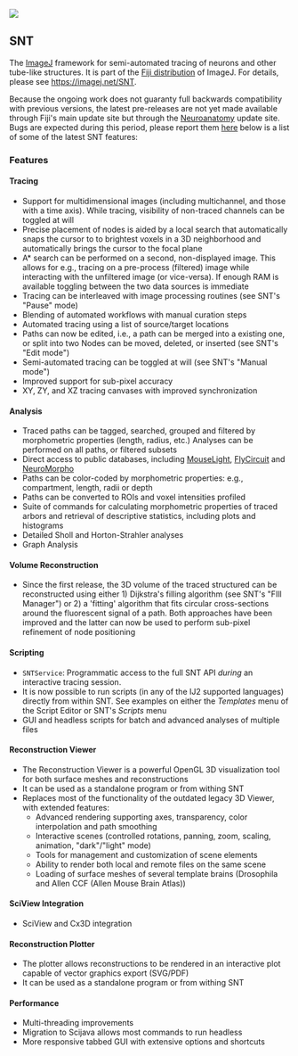 [![](https://travis-ci.org/morphonets/SNT.svg?branch=master)](https://travis-ci.org/fiji/SNT)

## SNT

The [ImageJ](https://imagej.net/) framework for semi-automated tracing of neurons
and other tube-like structures. It is part of the [Fiji distribution](https://imagej.net/Fiji)
of ImageJ. For details, please see https://imagej.net/SNT.

Because the ongoing work does not guaranty full backwards compatibility with previous versions, the latest pre-releases
are not yet made available through Fiji's main update site but through the [Neuroanatomy](https://imagej.net/Neuroanatomy)
update site. Bugs are expected during this period, please report them [here](https://github.com/fiji/Simple_Neurite_Tracer/issues)
below is a list of some of the latest SNT features:

### Features

#### Tracing
* Support for multidimensional images (including multichannel, and those with a time axis).
  While tracing, visibility of non-traced channels can be toggled at will
* Precise placement of nodes is aided by a local search that automatically snaps the cursor to
  to brightest voxels in a 3D neighborhood and automatically brings the cursor to the focal plane
* A* search can be performed on a second, non-displayed image.
  This allows for e.g., tracing on a pre-process (filtered) image while interacting with the unfiltered image (or vice-versa).
  If enough RAM is available toggling between the two data sources is immediate
* Tracing can be interleaved with image processing routines (see SNT's "Pause" mode)
* Blending of automated workflows with manual curation steps
* Automated tracing using a list of source/target locations
* Paths can now be edited, i.e., a path can be merged into a existing one, or split into two
  Nodes can be moved, deleted, or inserted (see SNT's "Edit mode")
* Semi-automated tracing can be toggled at will (see SNT's "Manual mode")
* Improved support for sub-pixel accuracy
* XY, ZY, and XZ tracing canvases with improved synchronization

#### Analysis
* Traced paths can be tagged, searched, grouped and filtered by morphometric properties (length, radius, etc.)
  Analyses can be performed on all paths, or filtered subsets
* Direct access to public databases, including [MouseLight](https://ml-neuronbrowser.janelia.org/), [FlyCircuit](http://www.flycircuit.tw) and [NeuroMorpho](http://neuromorpho.org/)
* Paths can be color-coded by morphometric properties: e.g., compartment, length, radii or depth
* Paths can be converted to ROIs and voxel intensities profiled
* Suite of commands for calculating morphometric properties of traced arbors and retrieval of descriptive statistics, including plots and histograms
* Detailed Sholl and Horton-Strahler analyses
* Graph Analysis

#### Volume Reconstruction
* Since the first release, the 3D volume of the traced structured can be reconstructed
  using either 1) Dijkstra's filling algorithm (see SNT's "FIll Manager") or 2) a 'fitting'
  algorithm that fits circular cross-sections around the fluorescent signal of a path.
  Both approaches have been improved and the latter can now be used to perform sub-pixel
  refinement of node positioning

#### Scripting
* `SNTService`: Programmatic access to the full SNT API *during* an interactive tracing session.
* It is now possible to run scripts (in any of the IJ2 supported languages) directly from within SNT.
  See examples on either the _Templates_ menu of the Script Editor or SNT's _Scripts_ menu
* GUI and headless scripts for batch and advanced analyses of multiple files

#### Reconstruction Viewer
* The Reconstruction Viewer is a powerful OpenGL 3D visualization tool for both surface meshes and reconstructions
* It can be used as a standalone program or from withing SNT
* Replaces most of the functionality of the outdated legacy 3D Viewer, with extended features:
  * Advanced rendering supporting axes, transparency, color interpolation and path smoothing
  * Interactive scenes (controlled rotations, panning, zoom, scaling, animation, "dark"/"light" mode)
  * Tools for management and customization of scene elements
  * Ability to render both local and remote files on the same scene
  * Loading of surface meshes of several template brains (Drosophila and Allen CCF (Allen Mouse Brain Atlas))

#### SciView Integration
* SciView and Cx3D integration

#### Reconstruction Plotter
* The plotter allows reconstructions to be rendered in an interactive plot capable of vector graphics export (SVG/PDF)
* It can be used as a standalone program or from withing SNT

#### Performance
* Multi-threading improvements
* Migration to Scijava allows most commands to run headless
* More responsive tabbed GUI with extensive options and shortcuts

